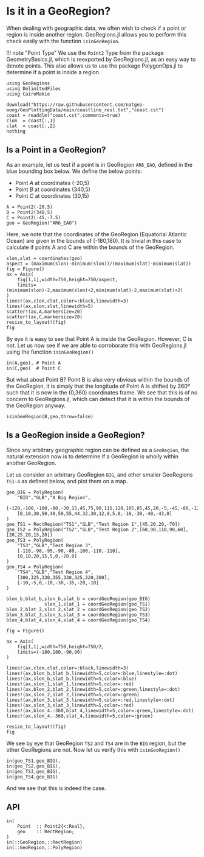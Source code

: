 # Is it in a GeoRegion?

When dealing with geographic data, we often wish to check if a point or region is inside another region.  GeoRegions.jl allows you to perform this check easily with the function `isinGeoRegion`.

!!! note "Point Type"
    We use the `Point2` Type from the package GeometryBasics.jl, which is reexported by GeoRegions.jl, as an easy way to denote points.  This also allows us to use the package PolygonOps.jl to determine if a point is inside a region.

```@example isin
using GeoRegions
using DelimitedFiles
using CairoMakie

download("https://raw.githubusercontent.com/natgeo-wong/GeoPlottingData/main/coastline_resl.txt","coast.cst")
coast = readdlm("coast.cst",comments=true)
clon  = coast[:,1]
clat  = coast[:,2]
nothing
```

## Is a Point in a GeoRegion?

As an example, let us test if a point is in GeoRegion `AR6_EAO`, defined in the blue bounding box below.  We define the below points:
* Point *A* at coordinates (-20,5)
* Point *B* at coordinates (340,5)
* Point *C* at coordinates (30,15)

```@example isin
A = Point2(-20,5)
B = Point2(340,5)
C = Point2(-45,-7.5)
geo = GeoRegion("AR6_EAO")
```

Here, we note that the coordinates of the GeoRegion (Equatorial Atlantic Ocean) are given in the bounds of (-180,180).  It is trivial in this case to calculate if points A and C are within the bounds of the GeoRegion.

```@example isin
slon,slat = coordinates(geo)
aspect = (maximum(slon)-minimum(slon))/(maximum(slat)-minimum(slat))
fig = Figure()
ax = Axis(
    fig[1,1],width=750,height=750/aspect,
    limits=(minimum(slon)-2,maximum(slon)+2,minimum(slat)-2,maximum(slat)+2)
)
lines!(ax,clon,clat,color=:black,linewidth=3)
lines!(ax,slon,slat,linewidth=5)
scatter!(ax,A,markersize=20)
scatter!(ax,C,markersize=20)
resize_to_layout!(fig)
fig
```

By eye it is easy to see that Point A is inside the GeoRegion.  However, C is not.  Let us now see if we are able to corroborate this with GeoRegions.jl using the function `isinGeoRegion()`

```@example isin
in(A,geo), # Point A
in(C,geo)  # Point C
```

But what about Point B?  Point B is also very obvious within the bounds of the GeoRegion, it is simply that the longitude of Point A is shifted by 360º such that it is now in the (0,360) coordinates frame.  We see that this is of no concern to GeoRegions.jl, which can detect that it is within the bounds of the GeoRegion anyway.

```@example isin
isinGeoRegion(B,geo,throw=false)
```

## Is a GeoRegion inside a GeoRegion?

Since any arbitrary geographic region can be defined as a `GeoRegion`, the natural extension now is to determine if a GeoRegion is wholly within another GeoRegion.

Let us consider an arbitrary GeoRegion `BIG`, and other smaller GeoRegions `TS1-4` as defined below, and plot them on a map.

```@example isin
geo_BIG = PolyRegion(
    "BIG","GLB","A Big Region",
    [-120,-100,-100,-80,-30,15,45,75,90,115,120,105,85,45,20,-5,-45,-80,-120],
    [0,10,30,50,40,50,55,44,32,30,12,8,5,0,-10,-30,-40,-43,0]
)
geo_TS1 = RectRegion("TS1","GLB","Test Region 1",[45,20,20,-70])
geo_TS2 = PolyRegion("TS2","GLB","Test Region 2",[60,90,110,90,60],[20,25,20,15,20])
geo_TS3 = PolyRegion(
    "TS3","GLB","Test Region 3",
    [-110,-98,-95,-90,-80,-100,-110,-110],
    [0,10,20,15,5,0,-20,0]
)
geo_TS4 = PolyRegion(
    "TS4","GLB","Test Region 4",
    [300,325,330,355,330,325,320,300],
    [-10,-5,0,-10,-30,-35,-20,-10]
)

blon_b,blat_b,slon_b,slat_b = coordGeoRegion(geo_BIG)
              slon_1,slat_1 = coordGeoRegion(geo_TS1)
blon_2,blat_2,slon_2,slat_2 = coordGeoRegion(geo_TS2)
blon_3,blat_3,slon_3,slat_3 = coordGeoRegion(geo_TS3)
blon_4,blat_4,slon_4,slat_4 = coordGeoRegion(geo_TS4)

fig = Figure()

ax = Axis(
    fig[1,1],width=750,height=750/2,
    limits=(-180,180,-90,90)
)

lines!(ax,clon,clat,color=:black,linewidth=3)
lines!(ax,blon_b,blat_b,linewidth=5,color=:blue,linestyle=:dot)
lines!(ax,slon_b,slat_b,linewidth=5,color=:blue)
lines!(ax,slon_1,slat_1,linewidth=5,color=:red)
lines!(ax,blon_2,blat_2,linewidth=5,color=:green,linestyle=:dot)
lines!(ax,slon_2,slat_2,linewidth=5,color=:green)
lines!(ax,blon_3,blat_3,linewidth=5,color=:red,linestyle=:dot)
lines!(ax,slon_3,slat_3,linewidth=5,color=:red)
lines!(ax,blon_4.-360,blat_4,linewidth=5,color=:green,linestyle=:dot)
lines!(ax,slon_4.-360,slat_4,linewidth=5,color=:green)

resize_to_layout!(fig)
fig
```

We see by eye that GeoRegion `TS2` and `TS4` are in the `BIG` region, but the other GeoRegions are not.  Now let us verify this with `isinGeoRegion()`

```@example isin
in(geo_TS1,geo_BIG),
in(geo_TS2,geo_BIG),
in(geo_TS3,geo_BIG),
in(geo_TS4,geo_BIG)
```

And we see that this is indeed the case.

## API

```@docs
in(
    Point  :: Point2{<:Real},
    geo    :: RectRegion;
)
in(::GeoRegion,::RectRegion)
in(::GeoRegion,::PolyRegion)
```